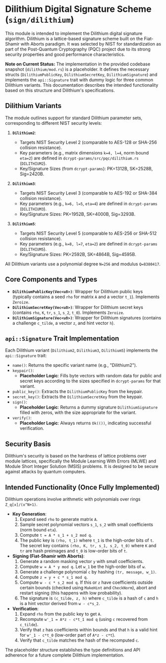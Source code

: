 # Dilithium Digital Signature Scheme (`sign/dilithium`)

This module is intended to implement the Dilithium digital signature algorithm. Dilithium is a lattice-based signature scheme built on the Fiat-Shamir with Aborts paradigm. It was selected by NIST for standardization as part of the Post-Quantum Cryptography (PQC) project due to its strong security properties and good performance characteristics.

**Note on Current Status:** The implementation in the provided codebase snapshot (`dilithium/mod.rs`) is a placeholder. It defines the necessary structs (`DilithiumPublicKey`, `DilithiumSecretKey`, `DilithiumSignature`) and implements the `api::Signature` trait with dummy logic for three common Dilithium variants. This documentation describes the intended functionality based on this structure and Dilithium's specifications.

## Dilithium Variants

The module outlines support for standard Dilithium parameter sets, corresponding to different NIST security levels:

1.  **`Dilithium2`**:
    *   Targets NIST Security Level 2 (comparable to AES-128 or SHA-256 collision resistance).
    *   Key parameters (e.g., matrix dimensions `k=4, l=4`, norm bound `eta=2`) are defined in `dcrypt-params/src/pqc/dilithium.rs` (`DILITHIUM2`).
    *   Key/Signature Sizes (from `dcrypt-params`): PK=1312B, SK=2528B, Sig=2420B.

2.  **`Dilithium3`**:
    *   Targets NIST Security Level 3 (comparable to AES-192 or SHA-384 collision resistance).
    *   Key parameters (e.g., `k=6, l=5`, `eta=4`) are defined in `dcrypt-params` (`DILITHIUM3`).
    *   Key/Signature Sizes: PK=1952B, SK=4000B, Sig=3293B.

3.  **`Dilithium5`**:
    *   Targets NIST Security Level 5 (comparable to AES-256 or SHA-512 collision resistance).
    *   Key parameters (e.g., `k=8, l=7`, `eta=2`) are defined in `dcrypt-params` (`DILITHIUM5`).
    *   Key/Signature Sizes: PK=2592B, SK=4864B, Sig=4595B.

All Dilithium variants use a polynomial degree `N=256` and modulus `Q=8380417`.

## Core Components and Types

-   **`DilithiumPublicKey(Vec<u8>)`**: Wrapper for Dilithium public keys (typically contains a seed `rho` for matrix `A` and a vector `t_1`). Implements `Zeroize`.
-   **`DilithiumSecretKey(Vec<u8>)`**: Wrapper for Dilithium secret keys (contains `rho`, `K`, `tr`, `s_1`, `s_2`, `t_0`). Implements `Zeroize`.
-   **`DilithiumSignature(Vec<u8>)`**: Wrapper for Dilithium signatures (contains a challenge `c_tilde`, a vector `z`, and hint vector `h`).

## `api::Signature` Trait Implementation

Each Dilithium variant (`Dilithium2`, `Dilithium3`, `Dilithium5`) implements the `api::Signature` trait:

-   `name()`: Returns the specific variant name (e.g., "Dilithium2").
-   `keypair()`:
    *   **Placeholder Logic**: Fills byte vectors with random data for public and secret keys according to the sizes specified in `dcrypt-params` for that variant.
-   `public_key()`: Extracts the `DilithiumPublicKey` from the keypair.
-   `secret_key()`: Extracts the `DilithiumSecretKey` from the keypair.
-   `sign()`:
    *   **Placeholder Logic**: Returns a dummy signature `DilithiumSignature` filled with zeros, with the size appropriate for the variant.
-   `verify()`:
    *   **Placeholder Logic**: Always returns `Ok(())`, indicating successful verification.

## Security Basis

Dilithium's security is based on the hardness of lattice problems over module lattices, specifically the Module Learning With Errors (MLWE) and Module Short Integer Solution (MSIS) problems. It is designed to be secure against attacks by quantum computers.

## Intended Functionality (Once Fully Implemented)

Dilithium operations involve arithmetic with polynomials over rings `Z_q[x]/(x^N+1)`.

-   **Key Generation**:
    1.  Expand seed `rho` to generate matrix `A`.
    2.  Sample secret polynomial vectors `s_1`, `s_2` with small coefficients (norm bound `eta`).
    3.  Compute `t = A * s_1 + s_2 mod q`.
    4.  The public key is `(rho, t_1)` where `t_1` is the high-order bits of `t`. The secret key contains `(rho, K, tr, s_1, s_2, t_0)` where `K` and `tr` are hash preimages and `t_0` is low-order bits of `t`.
-   **Signing (Fiat-Shamir with Aborts)**:
    1.  Generate a random masking vector `y` with small coefficients.
    2.  Compute `w = A * y mod q`. Let `w_1` be the high-order bits of `w`.
    3.  Generate a challenge polynomial `c` by hashing `(tr, message, w_1)`.
    4.  Compute `z = y + c * s_1 mod q`.
    5.  Compute `w - c * s_2 mod q`. If this or `z` have coefficients outside certain bounds (checked using `MakeHint` and `CheckNorm`), abort and restart signing (this happens with low probability).
    6.  The signature is `(c_tilde, z, h)` where `c_tilde` is a hash of `c` and `h` is a hint vector derived from `w - c*s_2`.
-   **Verification**:
    1.  Expand `rho` from the public key to get `A`.
    2.  Recompute `w'_1 = A*z - c*t_1 mod q` (using `c` recovered from `c_tilde`).
    3.  Verify that `z` has coefficients within bounds and that `h` is a valid hint for `w'_1 - c*t_0` (low-order part of `A*z - c*t`).
    4.  Verify that `c_tilde` matches the hash of the recomputed `c`.

The placeholder structure establishes the type definitions and API adherence for a future complete Dilithium implementation.